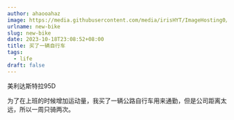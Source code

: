 ```yaml
---
author: ahaooahaz
image: https://media.githubusercontent.com/media/irisHYT/ImageHosting0/main/images/new-bike.webp
urlname: new-bike
slug: new-bike
date: 2023-10-18T23:08:52+08:00
title: 买了一辆自行车
tags:
  - life
draft: false
---
```


美利达斯特拉95D

<!--more-->

为了在上班的时候增加运动量，我买了一辆公路自行车用来通勤，但是公司距离太远，所以一周只骑两次。
